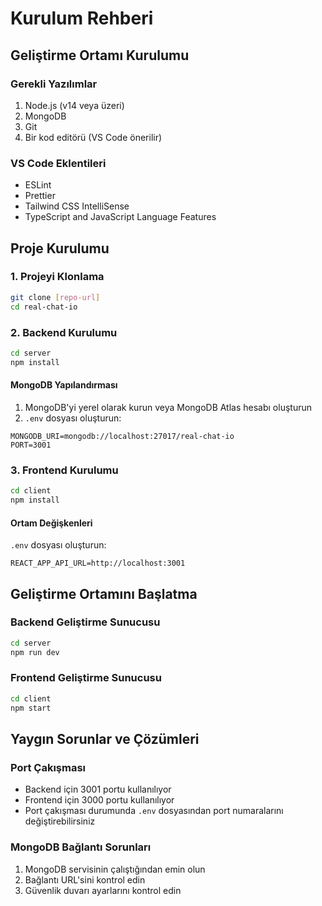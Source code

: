 # Kurulum Rehberi

## Geliştirme Ortamı Kurulumu

### Gerekli Yazılımlar
1. Node.js (v14 veya üzeri)
2. MongoDB
3. Git
4. Bir kod editörü (VS Code önerilir)

### VS Code Eklentileri
- ESLint
- Prettier
- Tailwind CSS IntelliSense
- TypeScript and JavaScript Language Features

## Proje Kurulumu

### 1. Projeyi Klonlama
```bash
git clone [repo-url]
cd real-chat-io
```

### 2. Backend Kurulumu
```bash
cd server
npm install
```

#### MongoDB Yapılandırması
1. MongoDB'yi yerel olarak kurun veya MongoDB Atlas hesabı oluşturun
2. `.env` dosyası oluşturun:
```env
MONGODB_URI=mongodb://localhost:27017/real-chat-io
PORT=3001
```

### 3. Frontend Kurulumu
```bash
cd client
npm install
```

#### Ortam Değişkenleri
`.env` dosyası oluşturun:
```env
REACT_APP_API_URL=http://localhost:3001
```

## Geliştirme Ortamını Başlatma

### Backend Geliştirme Sunucusu
```bash
cd server
npm run dev
```

### Frontend Geliştirme Sunucusu
```bash
cd client
npm start
```

## Yaygın Sorunlar ve Çözümleri

### Port Çakışması
- Backend için 3001 portu kullanılıyor
- Frontend için 3000 portu kullanılıyor
- Port çakışması durumunda `.env` dosyasından port numaralarını değiştirebilirsiniz

### MongoDB Bağlantı Sorunları
1. MongoDB servisinin çalıştığından emin olun
2. Bağlantı URL'sini kontrol edin
3. Güvenlik duvarı ayarlarını kontrol edin 